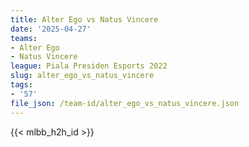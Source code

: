 ```yaml
---
title: Alter Ego vs Natus Vincere
date: '2025-04-27'
teams:
- Alter Ego
- Natus Vincere
league: Piala Presiden Esports 2022
slug: alter_ego_vs_natus_vincere
tags:
- '57'
file_json: /team-id/alter_ego_vs_natus_vincere.json
---
```


{{< mlbb_h2h_id >}}
